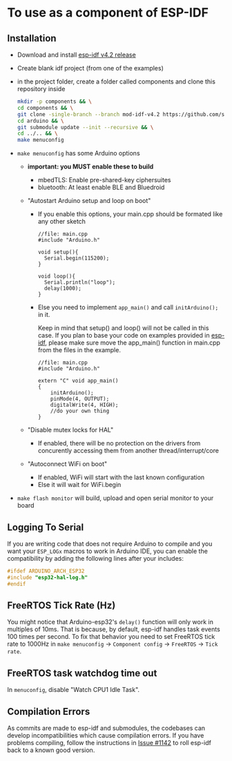 To use as a component of ESP-IDF
=================================================

## Installation

- Download and install [esp-idf v4.2 release](https://github.com/espressif/esp-idf)
- Create blank idf project (from one of the examples)
- in the project folder, create a folder called components and clone this repository inside

    ```bash
    mkdir -p components && \
    cd components && \
    git clone -single-branch --branch mod-idf-v4.2 https://github.com/summivox/arduino-esp32.git arduino && \
    cd arduino && \
    git submodule update --init --recursive && \
    cd ../.. && \
    make menuconfig
  ```

- ```make menuconfig``` has some Arduino options
    - **important: you MUST enable these to build**
        - mbedTLS: Enable pre-shared-key ciphersuites
        - bluetooth: At least enable BLE and Bluedroid
        
    - "Autostart Arduino setup and loop on boot"
        - If you enable this options, your main.cpp should be formated like any other sketch

          ```arduino
          //file: main.cpp
          #include "Arduino.h"

          void setup(){
            Serial.begin(115200);
          }

          void loop(){
            Serial.println("loop");
            delay(1000);
          }
          ```

        - Else you need to implement ```app_main()``` and call ```initArduino();``` in it.

          Keep in mind that setup() and loop() will not be called in this case.
          If you plan to base your code on examples provided in [esp-idf](https://github.com/espressif/esp-idf/tree/master/examples), please make sure move the app_main() function in main.cpp from the files in the example.

          ```arduino
          //file: main.cpp
          #include "Arduino.h"

          extern "C" void app_main()
          {
              initArduino();
              pinMode(4, OUTPUT);
              digitalWrite(4, HIGH);
              //do your own thing
          }
          ```
    - "Disable mutex locks for HAL"
        - If enabled, there will be no protection on the drivers from concurently accessing them from another thread/interrupt/core
    - "Autoconnect WiFi on boot"
        - If enabled, WiFi will start with the last known configuration
        - Else it will wait for WiFi.begin
- ```make flash monitor``` will build, upload and open serial monitor to your board

## Logging To Serial

If you are writing code that does not require Arduino to compile and you want your `ESP_LOGx` macros to work in Arduino IDE, you can enable the compatibility by adding the following lines after your includes:

```cpp
#ifdef ARDUINO_ARCH_ESP32
#include "esp32-hal-log.h"
#endif
```

## FreeRTOS Tick Rate (Hz)

You might notice that Arduino-esp32's `delay()` function will only work in multiples of 10ms. That is because, by default, esp-idf handles task events 100 times per second.
To fix that behavior you need to set FreeRTOS tick rate to 1000Hz in `make menuconfig` -> `Component config` -> `FreeRTOS` -> `Tick rate`.

## FreeRTOS task watchdog time out

In `menuconfig`, disable "Watch CPU1 Idle Task".

## Compilation Errors

As commits are made to esp-idf and submodules, the codebases can develop incompatibilities which cause compilation errors.  If you have problems compiling, follow the instructions in [Issue #1142](https://github.com/espressif/arduino-esp32/issues/1142) to roll esp-idf back to a known good version.

